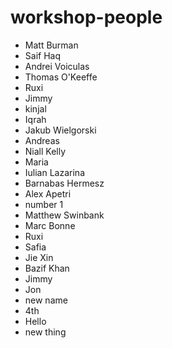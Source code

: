 # workshop-people

- Matt Burman
- Saif Haq
- Andrei Voiculas
- Thomas O'Keeffe
- Ruxi
- Jimmy
- kinjal
- Iqrah
- Jakub Wielgorski
- Andreas
- Niall Kelly
- Maria
- Iulian Lazarina
- Barnabas Hermesz
- Alex Apetri
- number 1
- Matthew Swinbank
- Marc Bonne
- Ruxi
- Safia
- Jie Xin
- Bazif Khan
- Jimmy
- Jon
- new name
- 4th
- Hello 
- new thing
